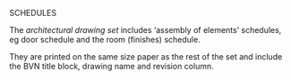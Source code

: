 SCHEDULES

The _architectural drawing set_ includes ‘assembly of elements’ schedules, eg door schedule and the room (finishes) schedule.

They are printed on the same size paper as the rest of the set and include the BVN title block, drawing name and revision column.